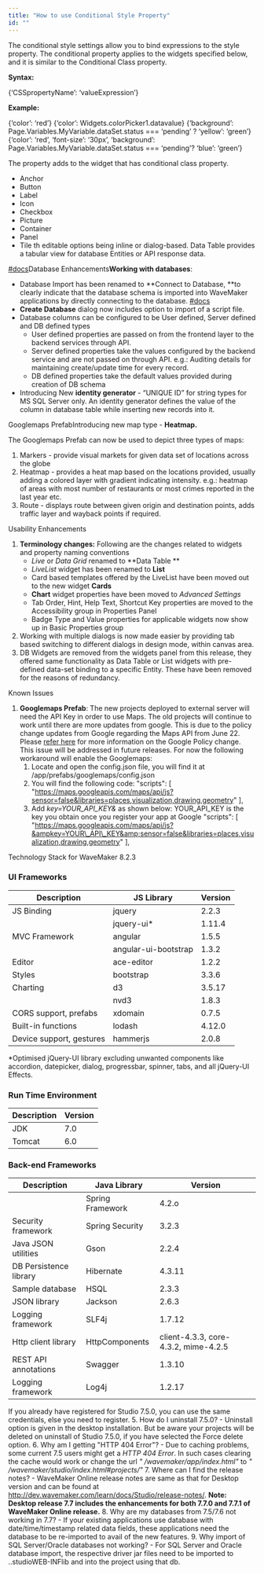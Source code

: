 ```yaml
---
title: "How to use Conditional Style Property"
id: ""
---
```


The conditional style settings allow you to bind expressions to the style property. The conditional property applies to the widgets specified below, and it is similar to the Conditional Class property.

**Syntax:**

{‘CSSpropertyName’:  ‘valueExpression’}

**Example:**

{‘color’: ‘red’}
{‘color’: Widgets.colorPicker1.datavalue}
{‘background’: Page.Variables.MyVariable.dataSet.status === ‘pending’ ? ‘yellow’: ‘green’}
{‘color’: ‘red’, ‘font-size’: ‘30px’, ‘background’: Page.Variables.MyVariable.dataSet.status === ‘pending’? ‘blue’: ‘green’}

The property adds to the widget that has conditional class property.

- Anchor
- Button
- Label
- Icon
- Checkbox
- Picture
- Container
- Panel
- Tile
th editable options being inline or dialog-based. Data Table provides a tabular view for database Entities or API response data.

[#docs](/learn/data-table/)Database Enhancements**Working with databases**:

- Database Import has been renamed to **Connect to Database, **to clearly indicate that the database schema is imported into WaveMaker applications by directly connecting to the database. [#docs](/learn/db-services/)
- **Create Database** dialog now includes option to import of a script file.
- Database columns can be configured to be User defined, Server defined and DB defined types
    - User defined properties are passed on from the frontend layer to the backend services through API.
    - Server defined properties take the values configured by the backend service and are not passed on through API. e.g.: Auditing details for maintaining create/update time for every record.
    - DB defined properties take the default values provided during creation of DB schema
- Introducing New **identity generator** - “UNIQUE ID” for string types for MS SQL Server only. An identity generator defines the value of the column in database table while inserting new records into it.

Googlemaps PrefabIntroducing new map type - **Heatmap.**

The Googlemaps Prefab can now be used to depict three types of maps:

1. Markers - provide visual markets for given data set of locations across the globe
2. Heatmap - provides a heat map based on the locations provided, usually adding a colored layer with gradient indicating intensity. e.g.: heatmap of areas with most number of restaurants or most crimes reported in the last year etc.
3. Route - displays route between given origin and destination points, adds traffic layer and wayback points if required.

Usability Enhancements

1. **Terminology changes:** Following are the changes related to widgets and property naming conventions
    - _Live_ or _Data Grid_ renamed to **Data Table **
    - _LiveList_ widget has been renamed to **List**
    - Card based templates offered by the LiveList have been moved out to the new widget **Cards**
    - **Chart** widget properties have been moved to _Advanced Settings_
    - Tab Order, Hint, Help Text, Shortcut Key properties are moved to the Accessibility group in Properties Panel
    - Badge Type and Value properties for applicable widgets now show up in Basic Properties group
2. Working with multiple dialogs is now made easier by providing tab based switching to different dialogs in design mode, within canvas area.
3. DB Widgets are removed from the widgets panel from this release, they offered same functionality as Data Table or List widgets with pre-defined data-set binding to a specific Entity. These have been removed for the reasons of redundancy.

Known Issues

1. **Googlemaps Prefab**: The new projects deployed to external server will need the API Key in order to use Maps. The old projects will continue to work until there are more updates from google. This is due to the policy change updates from Google regarding the Maps API from June 22. Please [refer here](http://googlegeodevelopers.blogspot.in/2016/06/building-for-scale-updates-to-google.html) for more information on the Google Policy change. This issue will be addressed in future releases. For now the following workaround will enable the Googlemaps:
    1. Locate and open the config.json file, you will find it at /app/prefabs/googlemaps/config.json
    2. You will find the following code: "scripts": \[ "https://maps.googleapis.com/maps/api/js?sensor=false&libraries=places,visualization,drawing,geometry" \],
    3. Add _key=YOUR\_API\_KEY&_ as shown below: YOUR\_API\_KEY is the key you obtain once you register your app at Google "scripts": \[ "https://maps.googleapis.com/maps/api/js?&ampkey=YOUR\_API\_KEY&amp;sensor=false&libraries=places,visualization,drawing,geometry" \],

Technology Stack for WaveMaker 8.2.3

### UI Frameworks

| Description | JS Library | Version |
| --- | --- | --- |
| JS Binding | jquery | 2.2.3 |
|  | jquery-ui\* | 1.11.4 |
| MVC Framework | angular | 1.5.5 |
|  | angular-ui-bootstrap | 1.3.2 |
| Editor | ace-editor | 1.2.2 |
| Styles | bootstrap | 3.3.6 |
| Charting | d3 | 3.5.17 |
|  | nvd3 | 1.8.3 |
| CORS support, prefabs | xdomain | 0.7.5 |
| Built-in functions | lodash | 4.12.0 |
| Device support, gestures | hammerjs | 2.0.8 |

\*Optimised jQuery-UI library excluding unwanted components like accordion, datepicker, dialog, progressbar, spinner, tabs, and all jQuery-UI Effects.

### Run Time Environment

| Description | Version |
| --- | --- |
| JDK | 7.0 |
| Tomcat | 6.0 |

### Back-end Frameworks

| Description | Java Library | Version |
| --- | --- | --- |
|  | Spring Framework | 4.2.o |
| Security framework | Spring Security | 3.2.3 |
| Java JSON utilities | Gson | 2.2.4 |
| DB Persistence library | Hibernate | 4.3.11 |
| Sample database | HSQL | 2.3.3 |
| JSON library | Jackson | 2.6.3 |
| Logging framework | SLF4j | 1.7.12 |
| Http client library | HttpComponents | client-4.3.3, core-4.3.2, mime-4.2.5 |
| REST API annotations | Swagger | 1.3.10 |
| Logging framework | Log4j | 1.2.17 |
 If you already have registered for Studio 7.5.0, you can use the same credentials, else you need to register.
5. How do I uninstall 7.5.0?
    - Uninstall option is given in the desktop installation. But be aware your projects will be deleted on uninstall of Studio 7.5.0, if you have selected the Force delete option.
6. Why am I getting "HTTP 404 Error"?
    - Due to caching problems, some current 7.5 users might get a _HTTP 404 Error_. In such cases clearing the cache would work or change the url _" /wavemaker/app/index.html"_ to _" /wavemaker/studio/index.html#projects/"_
7. Where can I find the release notes?
    - WaveMaker Online release notes are same as that for Desktop version and can be found at http://dev.wavemaker.com/learn/docs/Studio/release-notes/. **Note: Desktop release 7.7 includes the enhancements for both 7.7.0 and 7.7.1 of WaveMaker Online release.**
8. Why are my databases from 7.5/7.6 not working in 7.7?
    - If your existing applications use database with date/time/timestamp related data fields, these applications need the database to be re-imported to avail of the new features.
9. Why import of SQL Server/Oracle databases not working?
    - For SQL Server and Oracle database import, the respective driver jar files need to be imported to ..studioWEB-INFlib and into the project using that db.
